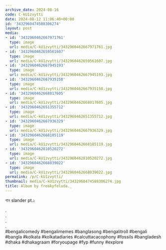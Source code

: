 ```yaml
---
archive_date: 2024-08-16
code: C-kU1zvytti
date: 2024-08-12 11:06:40+00:00
id: '3432960474588306274'
layout: post
media:
- id: '3432960462667971761'
  type: image
  url: media/C-kU1zvytti/3432960462667971761.jpg
- id: '3432960462659561607'
  type: image
  url: media/C-kU1zvytti/3432960462659561607.jpg
- id: '3432960462667945193'
  type: image
  url: media/C-kU1zvytti/3432960462667945193.jpg
- id: '3432960462667935158'
  type: image
  url: media/C-kU1zvytti/3432960462667935158.jpg
- id: '3432960462668017605'
  type: image
  url: media/C-kU1zvytti/3432960462668017605.jpg
- id: '3432960462651355712'
  type: image
  url: media/C-kU1zvytti/3432960462651355712.jpg
- id: '3432960462667936329'
  type: image
  url: media/C-kU1zvytti/3432960462667936329.jpg
- id: '3432960462668105119'
  type: image
  url: media/C-kU1zvytti/3432960462668105119.jpg
- id: '3432960462810520272'
  type: image
  url: media/C-kU1zvytti/3432960462810520272.jpg
- id: '3432960462668039022'
  type: image
  url: media/C-kU1zvytti/3432960462668039022.jpg
permalink: /p/C-kU1zvytti/
thumbnail: media/C-kU1zvytti/3432960474588306274.jpg
title: Album by freakyfeluda._
---
```


গান slander pt.১  
  
.  
.  
.  
.  
#bengalicomedy #bengalimemes #banglasong #bengalitroll #bengali #bangla #kolkata #kolkatadiaries #calcuttacacophony #fossils #bangladesh #dhaka #dhakagraam #foryoupage #fyp #funny #explore